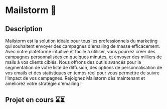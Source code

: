 # Mailstorm 📧

## Description

Mailstorm est la solution idéale pour tous les professionnels du marketing qui souhaitent envoyer des campagnes d'emailing de masse efficacement. Avec notre plateforme intuitive et facile à utiliser, vous pourrez créer des campagnes personnalisées en quelques minutes, et envoyer des milliers de mails à vos clients ciblés. Nous offrons des outils avancés pour la segmentation de votre liste de diffusion, des options de personnalisation de vos emails et des statistiques en temps réel pour vous permettre de suivre l'impact de vos campagnes. Rejoignez Mailstorm dès maintenant et améliorez votre stratégie d'emailing ! 

## Projet en cours ⌛⏳
